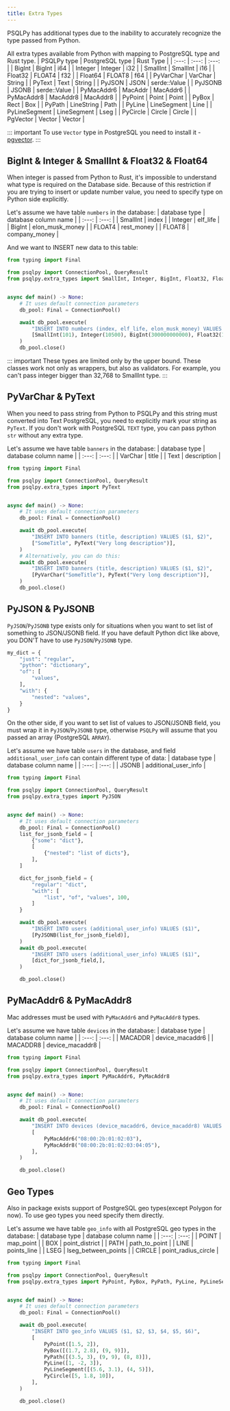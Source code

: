```yaml
---
title: Extra Types
---
```


PSQLPy has additional types due to the inability to accurately recognize the type passed from Python.

All extra types available from Python with mapping to PostgreSQL type and Rust type.
| PSQLPy type | PostgreSQL type | Rust Type |
| :---: | :---: | :---: |
| BigInt | BigInt | i64 |
| Integer | Integer | i32 |
| SmallInt | SmallInt | i16 |
| Float32 | FLOAT4 | f32 |
| Float64 | FLOAT8 | f64 |
| PyVarChar | VarChar | String |
| PyText | Text | String |
| PyJSON | JSON | serde::Value |
| PyJSONB | JSONB | serde::Value |
| PyMacAddr6 | MacAddr | MacAddr6 |
| PyMacAddr8 | MacAddr8 | MacAddr8 |
| PyPoint | Point | Point |
| PyBox | Rect | Box |
| PyPath | LineString | Path |
| PyLine | LineSegment | Line |
| PyLineSegment | LineSegment | Lseg |
| PyCircle | Circle | Circle |
| PgVector | Vector | Vector |

::: important
To use `Vector` type in PostgreSQL you need to install it - [pgvector](https://github.com/pgvector/pgvector).
:::


## BigInt & Integer & SmallInt & Float32 & Float64
When integer is passed from Python to Rust, it's impossible to understand what type is required on the Database side.
Because of this restriction if you are trying to insert or update number value, you need to specify type on Python side explicitly.

Let's assume we have table `numbers` in the database:
|  database type | database column name |
| :---: | :---: |
| SmallInt | index |
| Integer | elf_life |
| BigInt | elon_musk_money |
| FLOAT4 | rest_money |
| FLOAT8 | company_money |

And we want to INSERT new data to this table:
```python
from typing import Final

from psqlpy import ConnectionPool, QueryResult
from psqlpy.extra_types import SmallInt, Integer, BigInt, Float32, Float64


async def main() -> None:
    # It uses default connection parameters
    db_pool: Final = ConnectionPool()

    await db_pool.execute(
        "INSERT INTO numbers (index, elf_life, elon_musk_money) VALUES ($1, $2, $3, $4, $5)",
        [SmallInt(101), Integer(10500), BigInt(300000000000), Float32(123.11), Float64(222.12)],
    )
    db_pool.close()
```

::: important
These types are limited only by the upper bound.
These classes work not only as wrappers, but also as validators.
For example, you can't pass integer bigger than 32,768 to SmallInt type.
:::

## PyVarChar & PyText
When you need to pass string from Python to PSQLPy and this string must converted into Text PostgreSQL, you need to explicitly mark your string as `PyText`.
If you don't work with PostgreSQL `TEXT` type, you can pass python `str` without any extra type.

Let's assume we have table `banners` in the database:
|  database type | database column name |
| :---: | :---: |
| VarChar | title |
| Text | description |
```python
from typing import Final

from psqlpy import ConnectionPool, QueryResult
from psqlpy.extra_types import PyText


async def main() -> None:
    # It uses default connection parameters
    db_pool: Final = ConnectionPool()

    await db_pool.execute(
        "INSERT INTO banners (title, description) VALUES ($1, $2)",
        ["SomeTitle", PyText("Very long description")],
    )
    # Alternatively, you can do this:
    await db_pool.execute(
        "INSERT INTO banners (title, description) VALUES ($1, $2)",
        [PyVarChar("SomeTitle"), PyText("Very long description")],
    )
    db_pool.close()
```

## PyJSON & PyJSONB
`PyJSON`/`PyJSONB` type exists only for situations when you want to set list of something to JSON/JSONB field.
If you have default Python dict like above, you DON'T have to use `PyJSON`/`PyJSONB` type.
```python
my_dict = {
    "just": "regular",
    "python": "dictionary",
    "of": [
        "values",
    ],
    "with": {
        "nested": "values",
    }
}
```
On the other side, if you want to set list of values to JSON/JSONB field, you must wrap it in `PyJSON`/`PyJSONB` type, otherwise `PSQLPy` will assume that you passed an array (PostgreSQL `ARRAY`).

Let's assume we have table `users` in the database, and field `additional_user_info` can contain different type of data:
|  database type | database column name |
| :---: | :---: |
| JSONB | additional_user_info |

```python
from typing import Final

from psqlpy import ConnectionPool, QueryResult
from psqlpy.extra_types import PyJSON


async def main() -> None:
    # It uses default connection parameters
    db_pool: Final = ConnectionPool()
    list_for_jsonb_field = [
        {"some": "dict"},
        [
            {"nested": "list of dicts"},
        ],
    ]

    dict_for_jsonb_field = {
        "regular": "dict",
        "with": [
            "list", "of", "values", 100,
        ]
    }

    await db_pool.execute(
        "INSERT INTO users (additional_user_info) VALUES ($1)",
        [PyJSONB(list_for_jsonb_field)],
    )
    await db_pool.execute(
        "INSERT INTO users (additional_user_info) VALUES ($1)",
        [dict_for_jsonb_field,],
    )

    db_pool.close()
```

## PyMacAddr6 & PyMacAddr8
Mac addresses must be used with `PyMacAddr6` and `PyMacAddr8` types.

Let's assume we have table `devices` in the database:
|  database type | database column name |
| :---: | :---: |
| MACADDR | device_macaddr6 |
| MACADDR8 | device_macaddr8 |

```python
from typing import Final

from psqlpy import ConnectionPool, QueryResult
from psqlpy.extra_types import PyMacAddr6, PyMacAddr8


async def main() -> None:
    # It uses default connection parameters
    db_pool: Final = ConnectionPool()

    await db_pool.execute(
        "INSERT INTO devices (device_macaddr6, device_macaddr8) VALUES ($1, $2)",
        [
            PyMacAddr6("08:00:2b:01:02:03"),
            PyMacAddr8("08:00:2b:01:02:03:04:05"),
        ],
    )

    db_pool.close()
```

## Geo Types
Also in package exists support of PostgreSQL geo types(except Polygon for now).
To use geo types you need specify them directly.

Let's assume we have table `geo_info` with all PostgreSQL geo types in the database:
|  database type | database column name |
| :---: | :---: |
| POINT | map_point |
| BOX | point_district |
| PATH | path_to_point |
| LINE | points_line |
| LSEG | lseg_between_points |
| CIRCLE | point_radius_circle |

```python
from typing import Final

from psqlpy import ConnectionPool, QueryResult
from psqlpy.extra_types import PyPoint, PyBox, PyPath, PyLine, PyLineSegment, PyCircle


async def main() -> None:
    # It uses default connection parameters
    db_pool: Final = ConnectionPool()

    await db_pool.execute(
        "INSERT INTO geo_info VALUES ($1, $2, $3, $4, $5, $6)",
        [
            PyPoint([1.5, 2]),
            PyBox([(1.7, 2.8), (9, 9)]),
            PyPath([(3.5, 3), (9, 9), (8, 8)]),
            PyLine([1, -2, 3]),
            PyLineSegment([(5.6, 3.1), (4, 5)]),
            PyCircle([5, 1.8, 10]),
        ],
    )

    db_pool.close()
```
